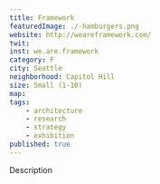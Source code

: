 ```yaml
---
title: Framework
featuredImage: ./-hamburgers.png
website: http://weareframework.com/
twit: 
inst: we.are.framework
category: F
city: Seattle
neighborhood: Capitol Hill
size: Small (1-10)
map: 
tags:
    - architecture
    - research
    - strategy
    - exhibition
published: true
---
```


Description
